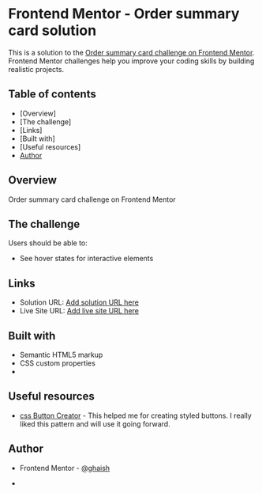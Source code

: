 # Frontend Mentor - Order summary card solution

This is a solution to the [Order summary card challenge on Frontend Mentor](https://www.frontendmentor.io/challenges/order-summary-component-QlPmajDUj). Frontend Mentor challenges help you improve your coding skills by building realistic projects. 

## Table of contents

- [Overview]
- [The challenge]
- [Links]
- [Built with]
- [Useful resources]
- [Author](#author)


## Overview
Order summary card challenge on Frontend Mentor
## The challenge

Users should be able to:

- See hover states for interactive elements


## Links

- Solution URL: [Add solution URL here](https://your-solution-url.com)
- Live Site URL: [Add live site URL here](https://your-live-site-url.com)


## Built with

- Semantic HTML5 markup
- CSS custom properties
- 



## Useful resources

- [css Button Creator](https://cssbuttoncreator.com/) - This helped me for creating  styled buttons. I really liked this pattern and will use it going forward.



## Author


- Frontend Mentor - [@ghaish](https://www.frontendmentor.io/profile/ghaish)
 

*
